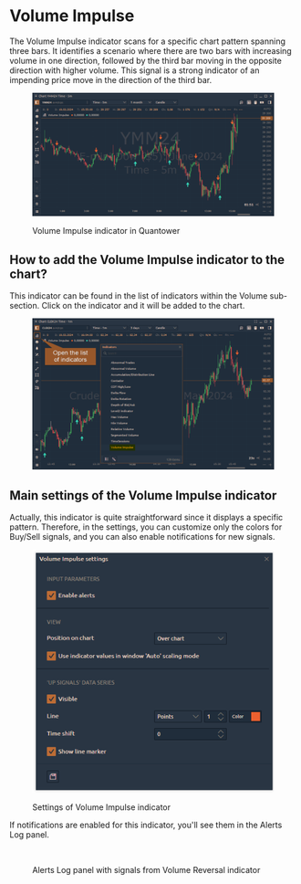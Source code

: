 # Volume Impulse

The Volume Impulse indicator scans for a specific chart pattern spanning three bars. It identifies a scenario where there are two bars with increasing volume in one direction, followed by the third bar moving in the opposite direction with higher volume. This signal is a strong indicator of an impending price move in the direction of the third bar.

<figure><img src="../../../../.gitbook/assets/Volume reversal indicator in Quantower.png" alt=""><figcaption><p>Volume Impulse indicator in Quantower</p></figcaption></figure>

## How to add the Volume Impulse indicator to the chart?

This indicator can be found in the list of indicators within the Volume sub-section. Click on the indicator and it will be added to the chart.

<figure><img src="../../../../.gitbook/assets/add the Volume Impulse indicator.png" alt=""><figcaption></figcaption></figure>

## Main settings of the Volume Impulse indicator

Actually, this indicator is quite straightforward since it displays a specific pattern. Therefore, in the settings, you can customize only the colors for Buy/Sell signals, and you can also enable notifications for new signals.

<figure><img src="../../../../.gitbook/assets/Settings of Volume Reversal indicator.png" alt=""><figcaption><p>Settings of Volume Impulse indicator</p></figcaption></figure>

If notifications are enabled for this indicator, you'll see them in the Alerts Log panel.

<figure><img src="../../../../.gitbook/assets/image (382).png" alt=""><figcaption><p>Alerts Log panel with signals from Volume Reversal indicator</p></figcaption></figure>
